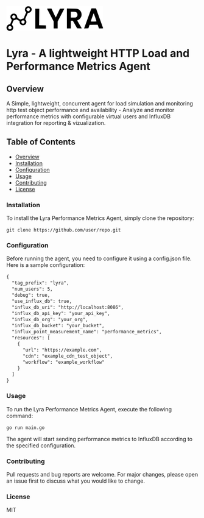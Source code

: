 ![Logo](https://github.com/eelbaz/lyra/blob/main/lyra-logo.png?raw=true)

# Lyra - A lightweight HTTP Load and Performance Metrics Agent

## Overview
A Simple, lightweight, concurrent agent for load simulation and monitoring http test object performance and availability -
Analyze and monitor performance metrics with configurable virtual users and InfluxDB integration for reporting & vizualization.


## Table of Contents
- [Overview](#overview)
- [Installation](#installation)
- [Configuration](#configuration)
- [Usage](#usage)
- [Contributing](#contributing)
- [License](#license)

### Installation
To install the Lyra Performance Metrics Agent, simply clone the repository:
``` 
git clone https://github.com/user/repo.git 
```


### Configuration
Before running the agent, you need to configure it using a config.json file. Here is a sample configuration:


```
{
  "tag_prefix": "lyra",
  "num_users": 5,
  "debug": true,
  "use_influx_db": true,
  "influx_db_uri": "http://localhost:8086",
  "influx_db_api_key": "your_api_key",
  "influx_db_org": "your_org",
  "influx_db_bucket": "your_bucket",
  "influx_point_measurement_name": "performance_metrics",
  "resources": [
    {
      "url": "https://example.com",
      "cdn": "example_cdn_test_object",
      "workflow": "example_workflow"
    }
  ]
}
```



### Usage
To run the Lyra Performance Metrics Agent, execute the following command:

```
go run main.go
```

The agent will start sending performance metrics to InfluxDB according to the specified configuration.

### Contributing
Pull requests and bug reports are welcome. For major changes, please open an issue first to discuss what you would like to change.

### License
MIT
